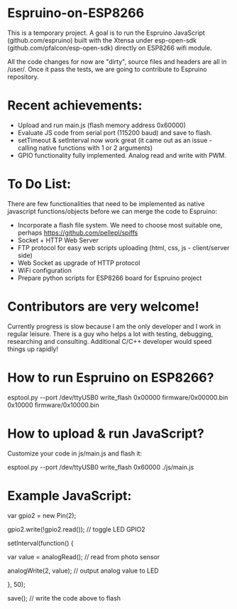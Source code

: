 # Espruino-on-ESP8266
This is a temporary project. A goal is to run the Espruino JavaScript (github.com/espruino) built with the Xtensa under esp-open-sdk (github.com/pfalcon/esp-open-sdk) directly on ESP8266 wifi module.

All the code changes for now are "dirty", source files and headers are all in /user/. Once it pass the tests, we are going to contribute to Espruino repository.

# Recent achievements:
- Upload and run main.js (flash memory address 0x60000)
- Evaluate JS code from serial port (115200 baud) and save to flash.
- setTimeout & setInterval now work great (it came out as an issue - calling native functions with 1 or 2 arguments)
- GPIO functionality fully implemented. Analog read and write with PWM.

# To Do List:
There are few functionalities that need to be implemented as native javascript functions/objects before we can merge the code to Espruino:
- Incorporate a flash file system. We need to choose most suitable one, perhaps https://github.com/pellepl/spiffs
- Socket + HTTP Web Server
- FTP protocol for easy web scripts uploading (html, css, js - client/server side)
- Web Socket as upgrade of HTTP protocol
- WiFi configuration
- Prepare python scripts for ESP8266 board for Espruino project

# Contributors are very welcome!
Currently progress is slow because I am the only developer and I work in regular leisure. There is a guy who helps a lot with testing, debugging, researching and consulting. Additional C/C++ developer would speed things up rapidly!

# How to run Espruino on ESP8266?
esptool.py --port /dev/ttyUSB0 write_flash 0x00000 firmware/0x00000.bin 0x10000 firmware/0x10000.bin

# How to upload & run JavaScript?
Customize your code in js/main.js and flash it:

esptool.py --port /dev/ttyUSB0 write_flash 0x60000 ./js/main.js

# Example JavaScript:
var gpio2 = new Pin(2);

gpio2.write(!gpio2.read()); // toggle LED GPIO2


setInterval(function() {

  var value = analogRead(); // read from photo sensor

  analogWrite(2, value); // output analog value to LED

}, 50);


save(); // write the code above to flash
